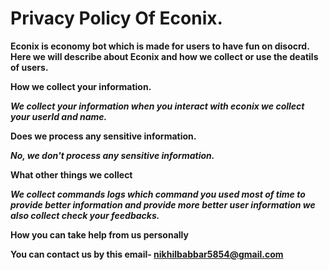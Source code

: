 # Privacy Policy Of Econix.

**Econix is economy bot which is made for users to have fun on disocrd. Here we will describe about Econix and how we collect or use the deatils of users.** 

**How we collect your information.**

***We collect your information when you interact with econix we collect your userId and name.***

**Does we process any sensitive information.**

***No, we don't process any sensitive information.***

**What other things we collect**

***We collect commands logs which command you used most of time to provide better information and provide more better user information we also collect check your feedbacks.***


**How you can take help from us personally**

**You can contact us by this email- nikhilbabbar5854@gmail.com**
